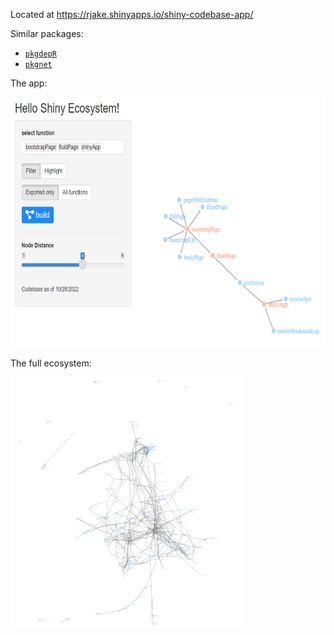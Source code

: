 Located at https://rjake.shinyapps.io/shiny-codebase-app/

Similar packages:
* [`pkgdepR`](https://pkgdepr.org/articles/pkgdepR.html)
* [`pkgnet`](https://uptake.github.io/pkgnet-gallery/docs/articles/pkgnet-gallery.html)

The app:

<img src="app-example.png" height = 400>

The full ecosystem:

<img src="full-codebase.png" height = 400>
